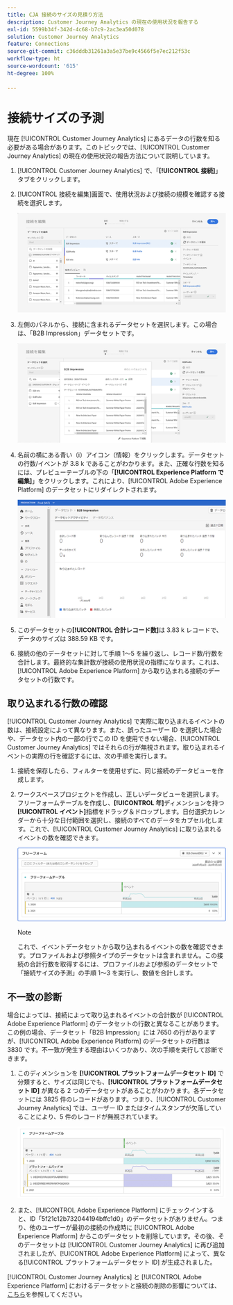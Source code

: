 ```yaml
---
title: CJA 接続のサイズの見積り方法
description: Customer Journey Analytics の現在の使用状況を報告する
exl-id: 5599b34f-342d-4c68-b7c9-2ac3ea50d078
solution: Customer Journey Analytics
feature: Connections
source-git-commit: c36dddb31261a3a5e37be9c4566f5e7ec212f53c
workflow-type: ht
source-wordcount: '615'
ht-degree: 100%

---
```


# 接続サイズの予測

現在 [!UICONTROL Customer Journey Analytics] にあるデータの行数を知る必要がある場合があります。このトピックでは、[!UICONTROL Customer Journey Analytics] の現在の使用状況の報告方法について説明しています。

1. [!UICONTROL Customer Journey Analytics] で、「**[!UICONTROL 接続]**」タブをクリックします。
1. [!UICONTROL 接続を編集]画面で、使用状況および接続の規模を確認する接続を選択します。

   ![接続を編集](assets/edit-connection.png)

1. 左側のパネルから、接続に含まれるデータセットを選択します。この場合は、「B2B Impression」データセットです。

   ![データセット](assets/dataset.png)

1. 名前の横にある青い（i）アイコン（情報）をクリックします。データセットの行数/イベントが 3.8 k であることがわかります。また、正確な行数を知るには、プレビューテーブルの下の「**[!UICONTROL Experience Platform で編集]**」をクリックします。これにより、[!UICONTROL Adobe Experience Platform] のデータセットにリダイレクトされます。

   ![AEP データセット情報](assets/data-size.png)

1. このデータセットの&#x200B;**[!UICONTROL 合計レコード数]**&#x200B;は 3.83 k レコードで、データのサイズは 388.59 KB です。

1. 接続の他のデータセットに対して手順 1～5 を繰り返し、レコード数/行数を合計します。最終的な集計数が接続の使用状況の指標になります。これは、[!UICONTROL Adobe Experience Platform] から取り込まれる接続のデータセットの行数です。

## 取り込まれる行数の確認

[!UICONTROL Customer Journey Analytics] で実際に取り込まれるイベントの数は、接続設定によって異なります。また、誤ったユーザー ID を選択した場合や、データセット内の一部の行でこの ID を使用できない場合、[!UICONTROL Customer Journey Analytics] ではそれらの行が無視されます。取り込まれるイベントの実際の行を確認するには、次の手順を実行します。

1. 接続を保存したら、フィルターを使用せずに、同じ接続のデータビューを作成します。
1. ワークスペースプロジェクトを作成し、正しいデータビューを選択します。フリーフォームテーブルを作成し、**[!UICONTROL 年]**&#x200B;ディメンションを持つ&#x200B;**[!UICONTROL イベント]**&#x200B;指標をドラッグ＆ドロップします。日付選択カレンダーから十分な日付範囲を選択し、接続のすべてのデータをカプセル化します。これで、[!UICONTROL Customer Journey Analytics] に取り込まれるイベントの数を確認できます。

   ![ワークスペースプロジェクト](assets/event-number.png)

   >[!NOTE]
   >
   >これで、イベントデータセットから取り込まれるイベントの数を確認できます。プロファイルおよび参照タイプのデータセットは含まれません。この接続の合計行数を取得するには、プロファイルおよび参照のデータセットで「接続サイズの予測」の手順 1～3 を実行し、数値を合計します。

## 不一致の診断

場合によっては、接続によって取り込まれるイベントの合計数が [!UICONTROL Adobe Experience Platform] のデータセットの行数と異なることがあります。この例の場合、データセット「B2B Impression」には 7650 の行がありますが、[!UICONTROL Adobe Experience Platform] のデータセットの行数は 3830 です。不一致が発生する理由はいくつかあり、次の手順を実行して診断できます。

1. このディメンションを **[!UICONTROL プラットフォームデータセット ID]** で分類すると、サイズは同じでも、**[!UICONTROL プラットフォームデータセット ID]** が異なる 2 つのデータセットがあることがわかります。各データセットには 3825 件のレコードがあります。つまり、[!UICONTROL Customer Journey Analytics] では、ユーザー ID またはタイムスタンプが欠落していることにより、5 件のレコードが無視されています。

   ![分類](assets/data-size2.png)

1. また、[!UICONTROL Adobe Experience Platform] にチェックインすると、ID「5f21c12b732044194bffc1d0」のデータセットがありません。つまり、他のユーザーが最初の接続の作成時に [!UICONTROL Adobe Experience Platform] からこのデータセットを削除しています。その後、そのデータセットは [!UICONTROL Customer Journey Analytics] に再び追加されましたが、[!UICONTROL Adobe Experience Platform] によって、異なる[!UICONTROL プラットフォームデータセット ID] が生成されました。

[!UICONTROL Customer Journey Analytics] と [!UICONTROL Adobe Experience Platform] におけるデータセットと接続の削除の影響については、[こちら](https://experienceleague.adobe.com/docs/analytics-platform/using/cja-overview/cja-faq.html?lang=ja#implications-of-deleting-data-components)を参照してください。
